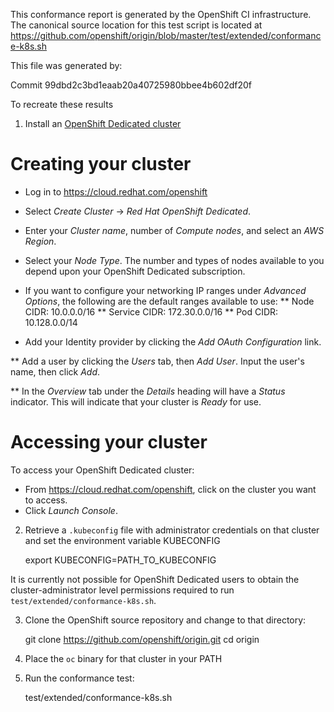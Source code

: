 This conformance report is generated by the OpenShift CI infrastructure. The canonical source location for this test script is located at https://github.com/openshift/origin/blob/master/test/extended/conformance-k8s.sh

This file was generated by:

  Commit 99dbd2c3bd1eaab20a40725980bbee4b602df20f

To recreate these results

1. Install an [OpenShift Dedicated cluster](https://docs.openshift.com/dedicated/4/getting_started/accessing-your-services.html)

# Creating your cluster

* Log in to https://cloud.redhat.com/openshift
* Select *Create Cluster* -> *Red Hat OpenShift Dedicated*.
* Enter your *Cluster name*, number of *Compute nodes*, and select an *AWS Region*.
* Select your *Node Type*. The number and types of nodes available to you depend
upon your OpenShift Dedicated subscription.
* If you want to configure your networking IP ranges under *Advanced Options*, the
following are the default ranges available to use:
** Node CIDR: 10.0.0.0/16
** Service CIDR: 172.30.0.0/16
** Pod CIDR: 10.128.0.0/14

* Add your Identity provider by clicking the *Add OAuth Configuration* link.

** Add a user by clicking the *Users* tab, then *Add User*. Input the user's name, then click *Add*.

** In the *Overview* tab under the *Details* heading will have a *Status* indicator. This will indicate that your cluster is *Ready* for use.

# Accessing your cluster

To access your OpenShift Dedicated cluster:

* From https://cloud.redhat.com/openshift, click on the cluster you want to access.
* Click *Launch Console*.

2. Retrieve a `.kubeconfig` file with administrator credentials on that cluster and set the environment variable KUBECONFIG

    export KUBECONFIG=PATH_TO_KUBECONFIG

It is currently not possible for OpenShift Dedicated users to obtain the cluster-administrator level permissions required to run `test/extended/conformance-k8s.sh`.

3. Clone the OpenShift source repository and change to that directory:

    git clone https://github.com/openshift/origin.git
    cd origin

4. Place the `oc` binary for that cluster in your PATH
5. Run the conformance test:

    test/extended/conformance-k8s.sh
